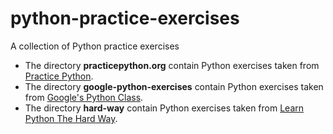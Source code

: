 # python-practice-exercises
A collection of Python practice exercises

* The directory __practicepython.org__ contain Python exercises taken from [Practice Python](www.practicepython.org).
* The directory __google-python-exercises__ contain Python exercises taken from [Google's Python Class](https://developers.google.com/edu/python/exercises/basic).
* The directory __hard-way__ contain Python exercises taken from [Learn Python The Hard Way](https://learnpythonthehardway.org/book/).
